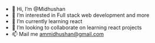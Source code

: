 - 👋 Hi, I’m @Midhushan
- 👀 I’m interested in Full stack web development and more
- 🌱 I’m currently learning react
- 💞️ I’m looking to collaborate on learning react projects
- 📫 Mail me ammidhushan@gmail.com

<!---
Midhushan/Midhushan is a ✨ special ✨ repository because its `README.md` (this file) appears on your GitHub profile.
You can click the Preview link to take a look at your changes.
--->
